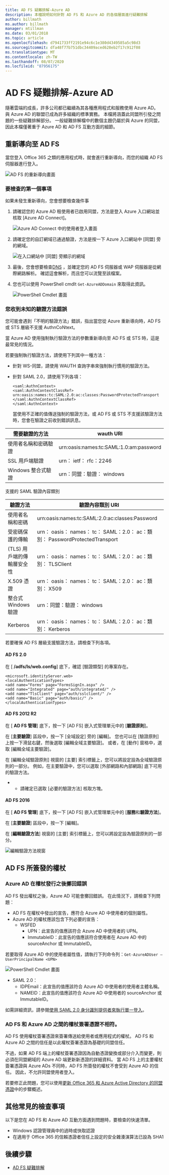 ```yaml
---
title: AD FS 疑難排解-Azure AD
description: 本檔說明如何針對 AD FS 和 Azure AD 的各個層面進行疑難排解
author: billmath
ms.author: billmath
manager: mtillman
ms.date: 03/01/2018
ms.topic: article
ms.openlocfilehash: d7941733ff2191e94c6c1e380d4349585a5c98d3
ms.sourcegitcommit: dfa48f77b751dbc34409aced628eb2f17c912f08
ms.translationtype: MT
ms.contentlocale: zh-TW
ms.lasthandoff: 08/07/2020
ms.locfileid: "87956175"
---
```

# <a name="ad-fs-troubleshooting---azure-ad"></a>AD FS 疑難排解-Azure AD
隨著雲端的成長，許多公司都已繼續為其各種應用程式和服務使用 Azure AD。  與 Azure AD 的聯盟已成為許多組織的標準實務。  本檔將涵蓋此同盟所引發之問題的一些疑難排解部分。  一般疑難排解檔中的數個主題仍屬於與 Azure 的同盟，因此本檔僅著重于 Azure AD 和 AD FS 互動方面的細節。

## <a name="redirection-to-ad-fs"></a>重新導向至 AD FS

當您登入 Office 365 之類的應用程式時，就會進行重新導向，而您的組織 AD FS 伺服器進行登入。

![AD FS 的重新導向畫面](media/ad-fs-tshoot-azure/azure1.png)

### <a name="first-things-to-check"></a>要檢查的第一個事項

如果未發生重新導向，您會想要檢查幾件事

1. 請確認您的 Azure AD 租使用者已啟用同盟，方法是登入 Azure 入口網站並核取 [Azure AD Connect]。

   ![Azure AD Connect 中的使用者登入畫面](media/ad-fs-tshoot-azure/azure2.png)

2. 請確定您的自訂網域已通過驗證，方法是按一下 Azure 入口網站中 [同盟] 旁的網域。

   ![在入口網站中 [同盟] 旁顯示的網域](media/ad-fs-tshoot-azure/azure3.png)

3. 最後，您會想要檢查[DNS](ad-fs-tshoot-dns.md) ，並確定您的 AD FS 伺服器或 WAP 伺服器是從網際網路解析。  確認這會解析，而且您可以流覽至該檔案。

4. 您也可以使用 PowerShell cmdlt `Get-AzureADDomain` 來取得此資訊。

   ![PowerShell Cmdlet 畫面](media/ad-fs-tshoot-azure/azure6.png)

### <a name="you-are-receiving-an-unknown-auth-method-error"></a>您收到未知的驗證方法錯誤
您可能會遇到「不明的驗證方法」錯誤，指出當您從 Azure 重新導向時，AD FS 或 STS 層級不支援 AuthnCoNtext。

當 Azure AD 使用強制執行驗證方法的參數重新導向至 AD FS 或 STS 時，這是最常見的情況。

若要強制執行驗證方法，請使用下列其中一種方法：
- 針對 WS-同盟，請使用 WAUTH 查詢字串來強制執行慣用的驗證方法。

- 針對 SAML 2.0，請使用下列各項：
  ```
  <saml:AuthnContext>
  <saml:AuthnContextClassRef>
  urn:oasis:names:tc:SAML:2.0:ac:classes:PasswordProtectedTransport
  </saml:AuthnContextClassRef>
  </saml:AuthnContext>
  ```
  當使用不正確的值傳送強制的驗證方法，或 AD FS 或 STS 不支援該驗證方法時，您會在驗證之前收到錯誤訊息。

|需要驗證的方法|wauth URI|
|-----|-----|
|使用者名稱和密碼驗證|urn:oasis:names:tc:SAML:1.0:am:password|
|SSL 用戶端驗證|urn： ietf： rfc：2246|
|Windows 整合式驗證|urn：同盟：驗證： windows|

支援的 SAML 驗證內容類別

|驗證方法|驗證內容類別 URI|
|-----|-----|
|使用者名稱和密碼|urn:oasis:names:tc:SAML:2.0:ac:classes:Password|
|受密碼保護的傳輸|urn： oasis： names： tc： SAML：2.0： ac：類別： PasswordProtectedTransport|
| (TLS) 用戶端的傳輸層安全性|urn： oasis： names： tc： SAML：2.0： ac：類別： TLSClient
|X.509 憑證|urn： oasis： names： tc： SAML：2.0： ac：類別： X509
|整合式 Windows 驗證|urn：同盟：驗證： windows|
|Kerberos|urn： oasis： names： tc： SAML：2.0： ac：類別： Kerberos|

若要確保 AD FS 層級支援驗證方法，請檢查下列各項。

#### <a name="ad-fs-20"></a>AD FS 2.0

在 [ **/adfs/ls/web.config**] 底下，確認 [驗證類型] 的專案存在。

```
<microsoft.identityServer.web>
<localAuthenticationTypes>
<add name="Forms" page="FormsSignIn.aspx" />
<add name="Integrated" page="auth/integrated/" />
<add name="TlsClient" page="auth/sslclient/" />
<add name="Basic" page="auth/basic/" />
</localAuthenticationTypes>
```

#### <a name="ad-fs-2012-r2"></a>AD FS 2012 R2

在 [ **AD FS 管理**] 底下，按一下 [AD FS] 嵌入式管理單元中的 [**驗證原則**]。

在 [**主要驗證**] 區段中，按一下 [全域設定] 旁的 [編輯]。 您也可以在 [驗證原則] 上按一下滑鼠右鍵，然後選取 [編輯全域主要驗證]。 或者，在 [動作] 窗格中，選取 [編輯全域主要驗證]。

在 [編輯全域驗證原則] 視窗的 [主要] 索引標籤上，您可以將設定設為全域驗證原則的一部分。 例如，在主要驗證中，您可以選取 [外部網路和內部網路] 底下可用的驗證方法。

* * 請確定已選取 [必要的驗證方法] 核取方塊。

#### <a name="ad-fs-2016"></a>AD FS 2016

在 [ **AD FS 管理**] 底下，按一下 [AD FS] 嵌入式管理單元中的 [**服務**和**驗證方法**]。

在 [**主要驗證**] 區段中，按一下 [編輯]。

在 [**編輯驗證方法**] 視窗的 [主要] 索引標籤上，您可以將設定設為驗證原則的一部分。

![編輯驗證方法視窗](media/ad-fs-tshoot-azure/azure4.png)

## <a name="tokens-issued-by-ad-fs"></a>AD FS 所簽發的權杖

### <a name="azure-ad-throws-error-after-token-issuance"></a>Azure AD 在權杖發行之後擲回錯誤
AD FS 發出權杖之後，Azure AD 可能會擲回錯誤。 在此情況下，請檢查下列問題：
- AD FS 在權杖中發出的宣告，應符合 Azure AD 中使用者的個別屬性。
- Azure AD 的權杖應該包含下列必要的宣告：
    - WSFED
        - UPN：此宣告的值應該符合 Azure AD 中使用者的 UPN。
        - ImmutableID：此宣告的值應該符合使用者在 Azure AD 中的 sourceAnchor 或 ImmutableID。

若要取得 Azure AD 中的使用者屬性值，請執行下列命令列：`Get-AzureADUser –UserPrincipalName <UPN>`

![PowerShell Cmdlet 畫面](media/ad-fs-tshoot-azure/azure5.png)

   - SAML 2.0：
       - IDPEmail：此宣告的值應該符合 Azure AD 中使用者的使用者主體名稱。
       - NAMEID：此宣告的值應該符合 Azure AD 中使用者的 sourceAnchor 或 ImmutableID。

如需詳細資訊，請參閱[使用 SAML 2.0 身分識別提供者來執行單一登入](/previous-versions/azure/azure-services/dn641269(v=azure.100))。

### <a name="token-signing-certificate-mismatch-between-ad-fs-and-azure-ad"></a>AD FS 和 Azure AD 之間的權杖簽署憑證不相符。

AD FS 使用權杖簽署憑證來簽署傳送給使用者或應用程式的權杖。 AD FS 和 Azure AD 之間的信任是以此權杖簽署憑證為基礎的同盟信任。

不過，如果 AD FS 端上的權杖簽署憑證因為自動憑證變換或部分介入而變更，則必須在同盟網域的 Azure AD 端更新新憑證的詳細資料。 當 AD FS 上的主要權杖簽署憑證與 Azure ADs 不同時，AD FS 所簽發的權杖不會受到 Azure AD 的信任。 因此，不允許同盟使用者登入。

若要修正此問題，您可以使用[更新 Office 365 和 Azure Active Directory 的同盟憑證](/azure/active-directory/connect/active-directory-aadconnect-o365-certs)中的步驟概述。

## <a name="other-common-things-to-check"></a>其他常見的檢查事項
以下是您在 AD FS 和 Azure AD 互動方面遇到問題時，要檢查的快速清單。
- Windows 認證管理員中的過時或快取認證
- 在適用于 Office 365 的信賴憑證者信任上設定的安全雜湊演算法已設為 SHA1

## <a name="next-steps"></a>後續步驟

- [AD FS 疑難排解](ad-fs-tshoot-overview.md)
